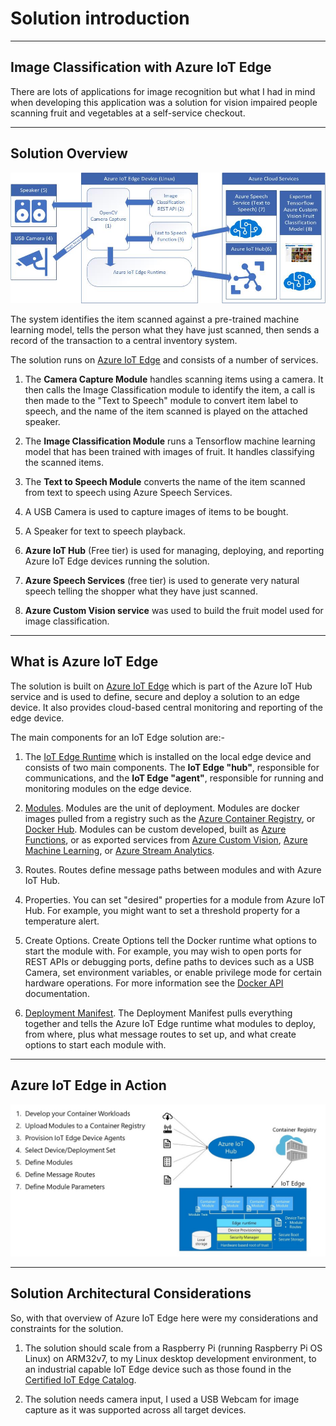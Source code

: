 # Solution introduction

---

## Image Classification with Azure IoT Edge

There are lots of applications for image recognition but what I had in mind when developing this application was a solution for vision impaired people scanning fruit and vegetables at a self-service checkout.

---

## Solution Overview

![IoT Edge Solution Architecture](../resources/Architecture.jpg)

The system identifies the item scanned against a pre-trained machine learning model, tells the person what they have just scanned, then sends a record of the transaction to a central inventory system.

The solution runs on [Azure IoT Edge](#2-what-is-azure-iot-edge) and consists of a number of services.

1. The **Camera Capture Module** handles scanning items using a camera. It then calls the Image Classification module to identify the item, a call is then made to the "Text to Speech" module to convert item label to speech, and the name of the item scanned is played on the attached speaker.  

2. The **Image Classification Module** runs a Tensorflow machine learning model that has been trained with images of fruit. It handles classifying the scanned items.

3. The **Text to Speech Module** converts the name of the item scanned from text to speech using Azure Speech Services.

4. A USB Camera is used to capture images of items to be bought.

5. A Speaker for text to speech playback.

6. **Azure IoT Hub** (Free tier) is used for managing, deploying, and reporting Azure IoT Edge devices running the solution.

7. **Azure Speech Services** (free tier) is used to generate very natural speech telling the shopper what they have just scanned.

8. **Azure Custom Vision service** was used to build the fruit model used for image classification.

---

## What is Azure IoT Edge

The solution is built on [Azure IoT Edge](https://docs.microsoft.com/en-us/azure/iot-edge/?WT.mc_id=devto-blog-dglover) which is part of the Azure IoT Hub service and is used to define, secure and deploy a solution to an edge device. It also provides cloud-based central monitoring and reporting of the edge device.

The main components for an IoT Edge solution are:-

1. The [IoT Edge Runtime](https://docs.microsoft.com/en-us/azure/iot-edge/iot-edge-runtime/?WT.mc_id=devto-blog-dglover) which is installed on the local edge device and consists of two main components. The **IoT Edge "hub"**, responsible for communications, and the **IoT Edge "agent"**, responsible for running and monitoring modules on the edge device.

2. [Modules](https://docs.microsoft.com/en-us/azure/iot-edge/iot-edge-modules/?WT.mc_id=devto-blog-dglover). Modules are the unit of deployment. Modules are docker images pulled from a registry such as the [Azure Container Registry](https://azure.microsoft.com/en-au/services/container-registry/), or [Docker Hub](https://hub.docker.com/). Modules can be custom developed, built as [Azure Functions](https://docs.microsoft.com/en-us/azure/iot-edge/tutorial-deploy-function/?WT.mc_id=devto-blog-dglover), or as exported services from [Azure Custom Vision](https://docs.microsoft.com/en-us/azure/iot-edge/tutorial-deploy-stream-analytics/?WT.mc_id=devto-blog-dglover), [Azure Machine Learning](https://docs.microsoft.com/en-us/azure/iot-edge/tutorial-deploy-machine-learning/?WT.mc_id=devto-blog-dglover), or [Azure Stream Analytics](https://docs.microsoft.com/en-us/azure/iot-edge/tutorial-deploy-stream-analytics/?WT.mc_id=devto-blog-dglover).

3. Routes. Routes define message paths between modules and with Azure IoT Hub.

4. Properties. You can set "desired" properties for a module from Azure IoT Hub. For example, you might want to set a threshold property for a temperature alert.

5. Create Options. Create Options tell the Docker runtime what options to start the module with. For example, you may wish to open ports for REST APIs or debugging ports, define paths to devices such as a USB Camera, set environment variables, or enable privilege mode for certain hardware operations. For more information see the [Docker API](https://docs.docker.com/engine/api/latest/) documentation.

6. [Deployment Manifest](https://docs.microsoft.com/en-us/azure/iot-edge/module-composition/?WT.mc_id=devto-blog-dglover). The Deployment Manifest pulls everything together and tells the Azure IoT Edge runtime what modules to deploy, from where, plus what message routes to set up, and what create options to start each module with.

---

## Azure IoT Edge in Action

![iot edge in action](../resources/iot-edge-in-action.jpg)

---

## Solution Architectural Considerations

So, with that overview of Azure IoT Edge here were my considerations and constraints for the solution.

1. The solution should scale from a Raspberry Pi (running Raspberry Pi OS Linux) on ARM32v7, to my Linux desktop development environment, to an industrial capable IoT Edge device such as those found in the [Certified IoT Edge Catalog](https://catalog.azureiotsolutions.com/).

2. The solution needs camera input, I used a USB Webcam for image capture as it was supported across all target devices.
